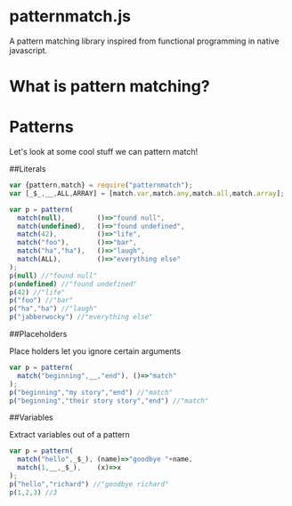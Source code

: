 # patternmatch.js
A pattern matching library inspired from functional programming in native javascript.

# What is pattern matching?

# Patterns

Let's look at some cool stuff we can pattern match!

##Literals
```javascript
var {pattern,match} = require("patternmatch");
var [_$_,__,ALL,ARRAY] = [match.var,match.any,match.all,match.array];

var p = pattern(
  match(null),        ()=>"found null",
  match(undefined),   ()=>"found undefined",
  match(42),          ()=>"life",
  match("foo"),       ()=>"bar",
  match("ha","ha"),   ()=>"laugh",
  match(ALL),         ()=>"everything else"
);
p(null) //"found null"
p(undefined) //"found undefined"
p(42) //"life"
p("foo") //"bar"
p("ha","ha") //"laugh"
p("jabberwocky") //"everything else"
```

##Placeholders

Place holders let you ignore certain arguments

```javascript
var p = pattern(
  match("beginning",__,"end"), ()=>"match"
);
p("beginning","my story","end") //"match"
p("beginning","their story story","end") //"match"
```
##Variables

Extract variables out of a pattern

```javascript
var p = pattern(
  match("hello",_$_), (name)=>"goodbye "+name,
  match(1,__,_$_),    (x)=>x
);
p("hello","richard") //"goodbye richard"
p(1,2,3) //3
```
